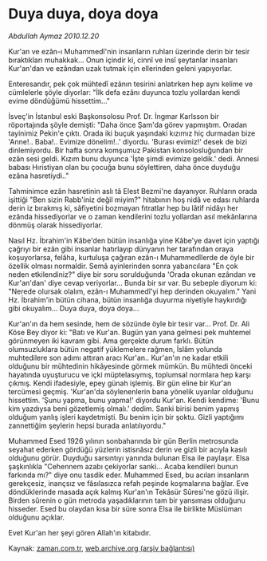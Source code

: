 # Duya duya, doya doya

*Abdullah Aymaz 2010.12.20*

<td class="columnist-detail">
<p>Kur'an ve ezân-ı Muhammedî'nin insanların ruhları üzerinde derin bir tesir bıraktıkları muhakkak... Onun içindir ki, cinnî ve insî şeytanlar insanları Kur'an'dan ve ezândan uzak tutmak için ellerinden geleni yapıyorlar.</p>
<p>
<div id="haberMetinDiv">
<p>Enteresandır, pek çok mühtedî ezânın tesirini anlatırken hep aynı kelime ve cümlelerle şöyle diyorlar: "İlk defa ezânı duyunca tozlu yollardan kendi evime döndüğümü hissettim..."
<p>İsveç'in İstanbul eski Başkonsolosu Prof. Dr. İngmar Karlsson bir röportajında şöyle demişti: "Daha önce Şam'da görev yapmıştım. Oradan tayinimiz Pekin'e çıktı. Orada iki buçuk yaşındaki kızımız hiç durmadan bize 'Anne!.. Baba!.. Evimize dönelim!..' diyordu. 'Burası evimiz!' desek de bizi dinlemiyordu. Bir hafta sonra komşumuz Pakistan konsolosluğundan bir ezân sesi geldi. Kızım bunu duyunca 'İşte şimdi evimize geldik.' dedi. Annesi babası Hıristiyan olan bu çocuğa bunu söylettiren, daha önce duyduğu ezâna hasretiydi.."
<p>Tahminimce ezân hasretinin aslı tâ Elest Bezmi'ne dayanıyor. Ruhların orada işittiği "Ben sizin Rabb'iniz değil miyim?" hitabının hoş nidâ ve edası ruhlarda derin iz bırakmış ki, sâfiyetini bozmayan fıtratlar hep bu lâtif nidâyı her ezânda hissediyorlar ve o zaman kendilerini tozlu yollardan asıl mekânlarına dönmüş olarak hissediyorlar.
<p>Nasıl Hz. İbrahim'in Kâbe'den bütün insanlığa yine Kâbe'ye davet için yaptığı çağrıyı bir ezân gibi insanlar hatırlayıp dünyanın her tarafından oraya koşuyorlarsa, felâha, kurtuluşa çağıran ezân-ı Muhammedîlerde de öyle bir özellik olması normaldir. Semâ ayinlerinden sonra yabancılara "En çok neden etkilendiniz?" diye bir soru sorulduğunda 'Orada okunan ezândan ve Kur'an'dan' diye cevap veriyorlar... Bunda bir sır var. Bu sebeple diyorum ki: "Nerede olursak olalım, ezân-ı Muhammedî'yi hep derinden okuyalım." Yani Hz. İbrahim'in bütün cihana, bütün insanlığa duyurma niyetiyle haykırdığı gibi okuyalım... Duya duya, doya doya...
<p>Kur'an'ın da hem sesinde, hem de sözünde öyle bir tesir var... Prof. Dr. Ali Köse Bey diyor ki: "Batı ve Kur'an. Bugün yan yana gelmesi pek muhtemel görünmeyen iki kavram gibi. Ama gerçekte durum farklı. Bütün olumsuzluklara bütün negatif yüklemelere rağmen, İslâm yolunda muhtedilere son adımı attıran aracı Kur'an.. Kur'an'ın ne kadar etkili olduğunu bir mühtedinin hikâyesinde görmek mümkün. Bu mühtedi önceki hayatında uyuşturucu ve içki müptelasıymış, toplumsal normlara hep karşı çıkmış. Kendi ifadesiyle, epey günah işlemiş. Bir gün eline bir Kur'an tercümesi geçmiş. 'Kur'an'da söylenenlerin bana yönelik uyarılar olduğunu hissettim. 'Şunu yapma, bunu yapma!' diyordu Kur'an. Kendi kendime: 'Bunu kim yazdıysa beni gözetlemiş olmalı.' dedim. Sanki birisi benim yapmış olduğum yanlış işleri kaydetmişti. Bu benim için bir şoktu. Gizli yaptığımı zannettiğim şeylerin hepsi burada anlatılıyordu."
<p>Muhammed Esed 1926 yılının sonbaharında bir gün Berlin metrosunda seyahat ederken gördüğü yüzlerin istisnâsız derin ve gizli bir acıyla kasılı olduğunu görür. Duyduğu sarsıntıyı yanında bulunan Elsa ile paylaşır. Elsa şaşkınlıkla "Cehennem azabı çekiyorlar sanki... Acaba kendileri bunun farkında mı?" diye onu tasdik eder. Muhammed Esed, bu acıları insanların gerekçesiz, inançsız ve fâsılasızca refah peşinde koşmalarına bağlar. Eve döndüklerinde masada açık kalmış Kur'an'ın Tekâsür Sûresi'ne gözü ilişir. Birden sûrenin o gün metroda yaşadıklarının tam bir yansıması olduğunu hisseder. Esed bu olaydan kısa bir süre sonra Elsa ile birlikte Müslüman olduğunu açıklar. 
<p>Evet Kur'an her şeyi gören Allah'ın kitabıdır. </p></p></p></p></p></p></p></div>
</p>
<a href="http://web.archive.org/web/20101231074717/mailto:/">
</a></td>

Kaynak: [zaman.com.tr](http://zaman.com.tr/yazar.do?yazino=1067393), [web.archive.org (arşiv bağlantısı)](http://web.archive.org/web/20101231074717/http://www.zaman.com.tr:80/yazar.do?yazino=1067393)
